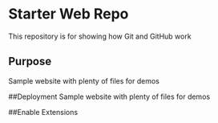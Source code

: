 # Starter Web Repo

This repository is for showing how Git and GitHub work

## Purpose

Sample website with plenty of files for demos

##Deployment
Sample website with plenty of files for demos

##Enable Extensions